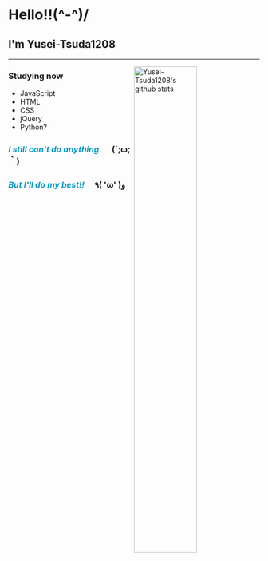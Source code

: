 # Hello!!(^-^)/
## I'm Yusei-Tsuda1208  
---


<img align="right" alt="Yusei-Tsuda1208's github stats" width="50%" src="https://github-readme-stats.vercel.app/api?username=Yusei-Tsuda1208&count_private=true&theme=slateorange&include_all_commits=true&title_color=blue&text_color=fff&icon_color=fff" />

### Studying now
- JavaScript
- HTML
- CSS
- jQuery  
- Python?

### <span style="color: #009bc6; ">***I still can't do anything.*** </span> 　(´;ω;｀)  
### <span style="color: #009bc6; ">***But I'll do my best!!***</span>　 ٩( 'ω' )و 

